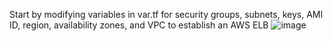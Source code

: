 Start by modifying variables in var.tf for security groups, subnets, keys, AMI ID, region, availability zones, and VPC to establish an AWS ELB
![image](https://github.com/prakashk0301/terraform-elb/assets/34745120/c5b3e212-db00-452a-bb96-5f3a3fc929af)
